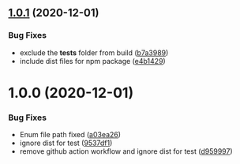 ## [1.0.1](https://github.com/Qolzam/ajv-class-validator/compare/v1.0.0...v1.0.1) (2020-12-01)


### Bug Fixes

* exclude the __tests__ folder from build ([b7a3989](https://github.com/Qolzam/ajv-class-validator/commit/b7a39898e4ae69d3a39eb1c6e703a5cff1fef42e))
* include dist files for npm package ([e4b1429](https://github.com/Qolzam/ajv-class-validator/commit/e4b14291d2c72219a3c3dc79899ac4a6d90d3da0))

# 1.0.0 (2020-12-01)


### Bug Fixes

*  Enum file path fixed ([a03ea26](https://github.com/Qolzam/ajv-class-validator/commit/a03ea26053e66d1cd903b72db232b2eb01edf015))
*  ignore dist for test ([9537df1](https://github.com/Qolzam/ajv-class-validator/commit/9537df123901510b077eb95993b9209ca0801840))
* remove github action workflow and ignore dist for test ([d959997](https://github.com/Qolzam/ajv-class-validator/commit/d9599973000ba7b9d16c436019efe8acc208e691))
